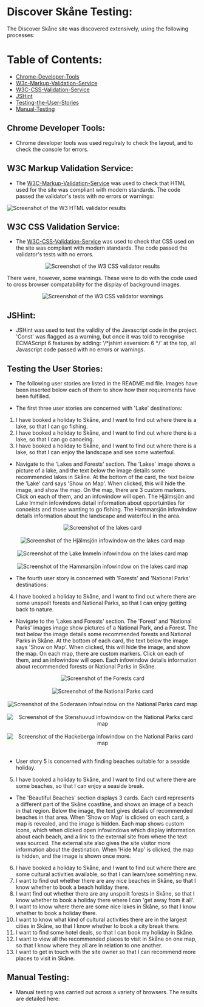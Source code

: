 # Discover Skåne Testing:

The Discover Skåne site was discovered extensively, using the following processes:

# Table of Contents:

- [Chrome-Developer-Tools](#chrome-developer-tools)
- [W3c-Markup-Validation-Service](#W3C-markup-validation-service)
- [W3C-CSS-Validation-Service](#W3C-markup-validation-service)
- [JSHint](#jshint)
- [Testing-the-User-Stories](#testing-the-user-stories)
- [Manual-Testing](#manual-testing)
## Chrome Developer Tools:

- Chrome developer tools was used regulraly to check the layout, and to check the console for errors.

## W3C Markup Validation Service:

- The [W3C-Markup-Validation-Service](https://validator.w3.org/) was used to check that HTML used for the site was compliant with modern standards.
The code passed the validator's tests with no errors or warnings:

<img src="assets/images/readme-images/html-validator-w3c-results.jpg" alt="Screenshot of the W3 HTML validator results">

## W3C CSS Validation Service: 

- The [W3C-CSS-Validation-Service](https://jigsaw.w3.org/) was used to check that CSS used on the site was compliant with modern standards. The code passed the 
validator's tests with no errors. 

<div align="center">
    <img src="assets/images/readme-images/w3c-css-validator.jpg" alt="Screenshot of the W3 CSS validator results">
</div>

There were, however, some warnings. These were to do with the code used to cross browser compatability for the display of background images.

<div align="center">
    <img src="assets/images/readme-images/w3c-css-validator-warnings.jpg" alt="Screenshot of the W3 CSS validator warnings">
</div>

## JSHint:

- JSHint was used to test the validity of the Javascript code in the project. 'Const' was flagged as a warning, but once it was told to
recognise ECMAScript 6 features by adding: '/*jshint esversion: 6 */' at the top, all Javascript code passed with no errors or warnings. 

## Testing the User Stories:

- The following user stories are listed in the README.md file. Images have been inserted below each of them to show how their requirements 
have been fulfilled.

- The first three user stories are concerned with 'Lake' destinations:

1. I have booked a holiday to Skåne, and I want to find out where there is a lake, so that I can go fishing.
2. I have booked a holiday to Skåne, and I want to find out where there is a lake, so that I can go canoeing.
3. I have booked a holiday to Skåne, and I want to find out where there is a lake, so that I can enjoy the landscape and see some waterfoul.

- Navigate to the 'Lakes and Forests' section. The 'Lakes' image shows a picture of a lake, and the text below the image details some recommended lakes in Skåne. 
At the bottom of the card, the text below the 'Lake' card says 'Show on Map'. When clicked, this will hide the image, and show the 
map. On the map, there are 3 custom markers. Click on each of them, and an infowindow will open. The Hjälmsjön and Lake Immeln infowindows detail information about 
opportuinties for conoeists and those wanting to go fishing. The Hammarsjön infowindow details information about the landscape and waterfoul in the area. 

<div align="center">
    <img src="assets/images/readme-images/lakes-card-screenshot.jpg" alt="Screenshot of the lakes card">
</div><br>

<div align="center">
    <img src="assets/images/readme-images/lakes-map-screenshot-infowindow1.jpg" alt="Screenshot of the Hjälmsjön infowindow on the lakes card map">
</div><br>

<div align="center">
    <img src="assets/images/readme-images/lakes-map-screenshot-infowindow2.jpg" alt="Screenshot of the Lake Immeln infowindow on the lakes card map">
</div><br>

<div align="center">
    <img src="assets/images/readme-images/lakes-map-screenshot-infowindow3.jpg" alt="Screenshot of the Hammarsjön infowindow on the lakes card map">
</div>

- The fourth user story is concerned with 'Forests' and 'National Parks' destinations:

4. I have booked a holiday to Skåne, and I want to find out where there are some unspoilt forests and National Parks, so that I can enjoy getting back to nature.

- Navigate to the 'Lakes and Forests' section. The 'Forest' and 'National Parks' images image show pictures of a National Park, and a Forest. The text below the 
image details some recommended forests and National Parks in Skåne. At the bottom of each card, the text below the image says 'Show on Map'. When clicked, this will 
hide the image, and show the map. On each map, there are custom markers. Click on each of them, and an infowindow will open. Each infowindow details information about 
recommended forests or National Parks in Skåne. 

<div align="center">
    <img src="assets/images/readme-images/forests-card-screenshot.jpg" alt="Screenshot of the Forests card">
</div><br>

<div align="center">
    <img src="assets/images/readme-images/national-parks-card-screenshot.jpg" alt="Screenshot of the National Parks card">
</div><br>

<div align="center">
    <img src="assets/images/readme-images/soderasen-infowindow.jpg" alt="Screenshot of the Soderasen infowindow on the National Parks card map">
</div><br>

<div align="center">
    <img src="assets/images/readme-images/stenshuvud-infowindow.jpg" alt="Screenshot of the Stenshuvud infowindow on the National Parks card map">
</div><br>

<div align="center">
    <img src="assets/images/readme-images/hackeberga-infowindow.jpg" alt="Screenshot of the Hackeberga infowindow on the National Parks card map">
</div><br>

- User story 5 is concerned with finding beaches suitable for a seaside holiday. 

5. I have booked a holiday to Skåne, and I want to find out where there are some beaches, so that I can enjoy a seaside break.

- The 'Beautiful Beaches' section displays 3 cards. Each card represents a different part of the Skåne coastline, and shows an image of a beach in that region.
Below the image, the text gives details of recommended beaches in that area. When 'Show on Map' is clicked on each card, a map is revealed, and the image is hidden. 
Each map shows custom icons, which when clicked open infowindows which display information about each beach, and a link to the external site from where the text was sourced. 
The external site also gives the site visitor more information about the destination. When 'Hide Map' is clicked, the map is hidden, and the image is shown once more.


6. I have booked a holiday to Skåne, and I want to find out where there are some cultural activities available, so that I can learn/see somehting new.
7. I want to find out whether there are any nice beaches in Skåne, so that I know whether to book a beach holiday there.
8. I want find out whether there are any unspoilt forests in Skåne, so that I know whether to book a holiday there where I can 'get away from it all'. 
9. I want to know where there are some nice lakes in Skåne, so that I know whether to book a holiday there. 
10. I want to know what kind of cultural activities there are in the largest cities in Skåne, so that I know whether to book a city break there.
11. I want to find some hotel deals, so that I can book my holiday in Skåne.
12. I want to view all the recommended places to visit in Skåne on one map, so that I know where they all are in relation to one another.
13. I want to get in touch with the site owner so that I can recommend more places to visit in Skåne.

## Manual Testing:

- Manual testing was carried out across a variety of browsers. The results are detailed here: 